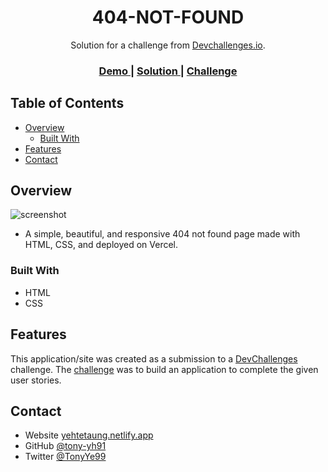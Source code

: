 <!-- Please update value in the {}  -->

<h1 align="center">404-NOT-FOUND</h1>

<div align="center">
   Solution for a challenge from  <a href="http://devchallenges.io" target="_blank">Devchallenges.io</a>.
</div>

<div align="center">
  <h3>
    <a href="https://404-not-found-puce.vercel.app">
      Demo
    </a>
    <span> | </span>
    <a href="https://devchallenges.io/solutions/9JPJruJo0FYEmlOnen3U">
      Solution
    </a>
    <span> | </span>
    <a href="https://devchallenges.io/challenges/wBunSb7FPrIepJZAg0sY">
      Challenge
    </a>
  </h3>
</div>

<!-- TABLE OF CONTENTS -->

## Table of Contents

- [Overview](#overview)
  - [Built With](#built-with)
- [Features](#features)
- [Contact](#contact)

<!-- OVERVIEW -->

## Overview

![screenshot](https://user-images.githubusercontent.com/26222902/129681185-e5b18ad4-6260-4858-9793-5b2ee44e178f.png)


- A simple, beautiful, and responsive 404 not found page made with HTML, CSS, and deployed on Vercel.

### Built With

<!-- This section should list any major frameworks that you built your project using. Here are a few examples.-->

- HTML
- CSS

## Features

<!-- List the features of your application or follow the template. Don't share the figma file here :) -->

This application/site was created as a submission to a [DevChallenges](https://devchallenges.io/challenges) challenge. The [challenge](https://devchallenges.io/challenges/wBunSb7FPrIepJZAg0sY) was to build an application to complete the given user stories.

## Contact

- Website [yehtetaung.netlify.app](https://yehtetaung.netlify.app)
- GitHub [@tony-yh91](https://github.com/tony-yh91/404-NOT-FOUND)
- Twitter [@TonyYe99](https://twitter.com/TonyYe99)
